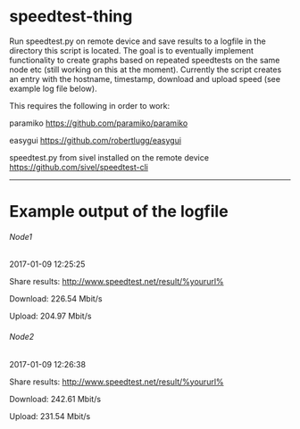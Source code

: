 # speedtest-thing

Run speedtest.py on remote device and save results to a logfile in the directory this script is located. The goal is to eventually implement functionality to create graphs based on repeated speedtests on the same node etc (still working on this at the moment). Currently the script creates an entry with the hostname, timestamp, download and upload speed (see example log file below).

This requires the following in order to work:


paramiko https://github.com/paramiko/paramiko

easygui https://github.com/robertlugg/easygui

speedtest.py from sivel installed on the remote device https://github.com/sivel/speedtest-cli


 


______________________________________________

# Example output of the logfile

###### Node1

2017-01-09 12:25:25

Share results: http://www.speedtest.net/result/%yoururl%

Download: 226.54 Mbit/s

Upload: 204.97 Mbit/s




###### Node2

2017-01-09 12:26:38

Share results: http://www.speedtest.net/result/%yoururl%

Download: 242.61 Mbit/s

Upload: 231.54 Mbit/s

